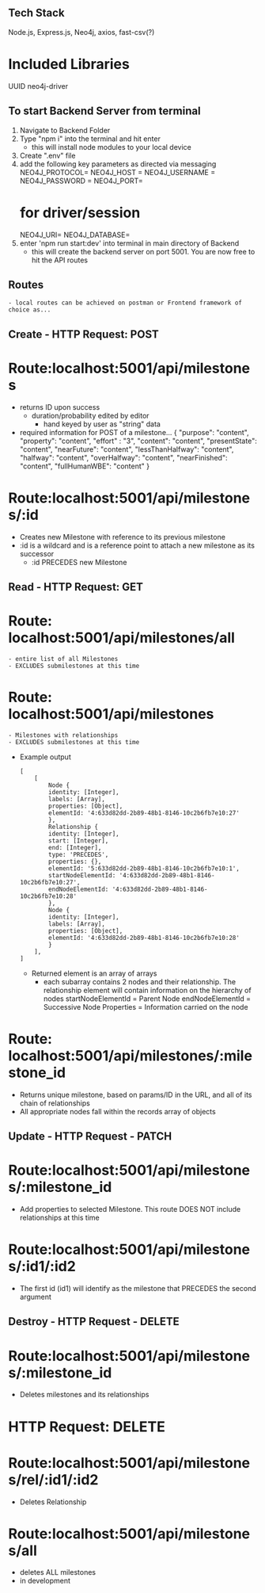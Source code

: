 ## Tech Stack 
Node.js, Express.js, Neo4j, axios, fast-csv(?)

# Included Libraries
UUID
neo4j-driver

## To start Backend Server from terminal
1. Navigate to Backend Folder
2. Type "npm i" into the terminal and hit enter
    - this will install node modules to your local device
3. Create ".env" file
4. add the following key parameters as directed via messaging
    NEO4J_PROTOCOL= <YOUR PROTOCOL>
    NEO4J_HOST = <NEO4J HOST>
    NEO4J_USERNAME = <USERNAME>
    NEO4J_PASSWORD = <PASSWORD>
    NEO4J_PORT= <PORT>
    # for driver/session
    NEO4J_URI= <NEO4J URI>
    NEO4J_DATABASE= <DATABASE NAME>
5. enter 'npm run start:dev' into terminal in main directory of Backend
    - this will create the backend server on port 5001. You are now free to hit the API routes

## Routes
    - local routes can be achieved on postman or Frontend framework of choice as...



## Create - HTTP Request: POST
# Route:localhost:5001/api/milestones
- returns ID upon success
    - duration/probability edited by editor
        - hand keyed by user as "string" data
- required information for POST of a milestone...
    {
        "purpose": "content",
        "property": "content",
        "effort" : "3",
        "content": "content",
        "presentState": "content",
        "nearFuture": "content",
        "lessThanHalfway": "content",
        "halfway": "content",
        "overHalfway": "content",
        "nearFinished": "content",
        "fullHumanWBE": "content"
    }
# Route:localhost:5001/api/milestones/:id
- Creates new Milestone with reference to its previous milestone
- :id is a wildcard and is a reference point to attach a new milestone as its successor
    - :id PRECEDES new Milestone 

## Read - HTTP Request: GET 
# Route: localhost:5001/api/milestones/all
    - entire list of all Milestones
    - EXCLUDES submilestones at this time
# Route: localhost:5001/api/milestones
    - Milestones with relationships
    - EXCLUDES submilestones at this time
- Example output
    ```
    [
        [
            Node {
            identity: [Integer],
            labels: [Array],
            properties: [Object],
            elementId: '4:633d82dd-2b89-48b1-8146-10c2b6fb7e10:27'
            },
            Relationship {
            identity: [Integer],
            start: [Integer],
            end: [Integer],
            type: 'PRECEDES',
            properties: {},
            elementId: '5:633d82dd-2b89-48b1-8146-10c2b6fb7e10:1',
            startNodeElementId: '4:633d82dd-2b89-48b1-8146-10c2b6fb7e10:27',
            endNodeElementId: '4:633d82dd-2b89-48b1-8146-10c2b6fb7e10:28'
            },
            Node {
            identity: [Integer],
            labels: [Array],
            properties: [Object],
            elementId: '4:633d82dd-2b89-48b1-8146-10c2b6fb7e10:28'
            }
        ],
    ]
    ```
    - Returned element is an array of arrays
        - each subarray contains 2 nodes and their relationship. The relationship element will contain information on the hierarchy of nodes
            startNodeElementId = Parent Node
            endNodeElementId = Successive Node
            Properties = Information carried on the node

# Route: localhost:5001/api/milestones/:milestone_id
- Returns unique milestone, based on params/ID in the URL, and all of its chain of relationships
-  All appropriate nodes fall within the records array of objects

## Update - HTTP Request - PATCH
# Route:localhost:5001/api/milestones/:milestone_id
- Add properties to selected Milestone. This route DOES NOT include relationships at this time
# Route:localhost:5001/api/milestones/:id1/:id2
- The first id (id1) will identify as the milestone that PRECEDES the second argument

## Destroy - HTTP Request - DELETE
# Route:localhost:5001/api/milestones/:milestone_id
- Deletes milestones and its relationships

# HTTP Request: DELETE 
# Route:localhost:5001/api/milestones/rel/:id1/:id2
- Deletes Relationship

# Route:localhost:5001/api/milestones/all
- deletes ALL milestones
- in development
